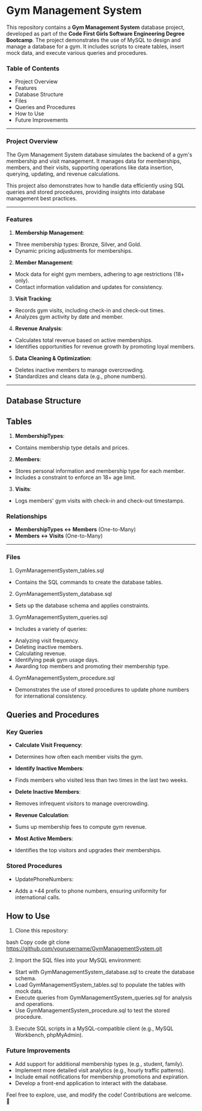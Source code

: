 # Gym Management System


This repository contains a **Gym Management System** database project, developed as part of the **Code First Girls Software Engineering Degree Bootcamp**. The project demonstrates the use of MySQL to design and manage a database for a gym. It includes scripts to create tables, insert mock data, and execute various queries and procedures.

### Table of Contents
* Project Overview
* Features
* Database Structure
* Files
* Queries and Procedures
* How to Use
* Future Improvements

--- 

### Project Overview
The Gym Management System database simulates the backend of a gym's membership and visit management. It manages data for memberships, members, and their visits, supporting operations like data insertion, querying, updating, and revenue calculations.

This project also demonstrates how to handle data efficiently using SQL queries and stored procedures, providing insights into database management best practices.

---

### Features
1. **Membership Management**:
* Three membership types: Bronze, Silver, and Gold.
* Dynamic pricing adjustments for memberships.
  
2. **Member Management**:
* Mock data for eight gym members, adhering to age restrictions (18+ only).
* Contact information validation and updates for consistency.
  
3. **Visit Tracking**:
* Records gym visits, including check-in and check-out times.
* Analyzes gym activity by date and member.
  
4. **Revenue Analysis**:
* Calculates total revenue based on active memberships.
* Identifies opportunities for revenue growth by promoting loyal members.
  
5. **Data Cleaning & Optimization**:
* Deletes inactive members to manage overcrowding.
* Standardizes and cleans data (e.g., phone numbers).

---

## Database Structure
## Tables
1. **MembershipTypes**:
* Contains membership type details and prices.

2. **Members**:
* Stores personal information and membership type for each member.
* Includes a constraint to enforce an 18+ age limit.
  
3. **Visits**:
* Logs members' gym visits with check-in and check-out timestamps.
  
### Relationships
* **MembershipTypes ↔ Members** (One-to-Many)
* **Members ↔ Visits** (One-to-Many)

---
  
### Files
1. GymManagementSystem_tables.sql
- Contains the SQL commands to create the database tables.
  
2. GymManagementSystem_database.sql
- Sets up the database schema and applies constraints.
  
3. GymManagementSystem_queries.sql
* Includes a variety of queries:
- Analyzing visit frequency.
- Deleting inactive members.
- Calculating revenue.
- Identifying peak gym usage days.
- Awarding top members and promoting their membership type.
  
4. GymManagementSystem_procedure.sql
* Demonstrates the use of stored procedures to update phone numbers for international consistency.
  
## Queries and Procedures
### Key Queries
* **Calculate Visit Frequency**:
- Determines how often each member visits the gym.
  
* **Identify Inactive Members**:
- Finds members who visited less than two times in the last two weeks.
  
* **Delete Inactive Members**:
- Removes infrequent visitors to manage overcrowding.
  
* **Revenue Calculation**:
- Sums up membership fees to compute gym revenue.
  
* **Most Active Members**:
- Identifies the top visitors and upgrades their memberships.
  
### Stored Procedures
* UpdatePhoneNumbers:
- Adds a +44 prefix to phone numbers, ensuring uniformity for international calls.
  
## How to Use
1. Clone this repository:

bash
Copy code
git clone https://github.com/yourusername/GymManagementSystem.git

2. Import the SQL files into your MySQL environment:
* Start with GymManagementSystem_database.sql to create the database schema.
* Load GymManagementSystem_tables.sql to populate the tables with mock data.
* Execute queries from GymManagementSystem_queries.sql for analysis and operations.
* Use GymManagementSystem_procedure.sql to test the stored procedure.
  
3. Execute SQL scripts in a MySQL-compatible client (e.g., MySQL Workbench, phpMyAdmin).

### Future Improvements
* Add support for additional membership types (e.g., student, family).
* Implement more detailed visit analytics (e.g., hourly traffic patterns).
* Include email notifications for membership promotions and expiration.
* Develop a front-end application to interact with the database.
  
Feel free to explore, use, and modify the code! Contributions are welcome. 🎉
